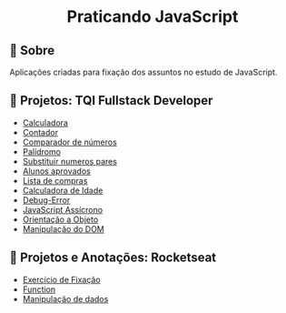 <h1 align = "center" >Praticando JavaScript</h1>

## :page_facing_up: Sobre
Aplicações criadas para fixação dos assuntos no estudo de JavaScript.

## :open_file_folder: Projetos: TQI Fullstack Developer

- [Calculadora](./Digital-Innovation-One/Calculadora/calculadora.js)
- [Contador](./Digital-Innovation-One/contador-js/assets/js/scripts.js)
- [Comparador de números](./Digital-Innovation-One/Comparar-numeros/comparar.js)
- [Palídromo](./Digital-Innovation-One/palindromo/palindromo.js)
- [Substituir numeros pares](./Digital-Innovation-One/arraysPares/arraysPares.js)
- [Alunos aprovados](./Digital-Innovation-One/usando-For/playground.js)
- [Lista de compras](./Digital-Innovation-One/usando-For/compras.js)
- [Calculadora de Idade](./Digital-Innovation-One/this/calcula-idade.js)
- [Debug-Error](./Digital-Innovation-One/debug-error/validaArrays.js)
- [JavaScript Assícrono](./Digital-Innovation-One/javaScript-assicrono/assets/js/scripts.js)
- [Orientação a Objeto](./Digital-Innovation-One/orientacao-a-objeto/scripts.js)
- [Manipulação do DOM](./Digital-Innovation-One/DOM/assets/js/script.js)
  
## :memo: Projetos e Anotações: Rocketseat

- [Exercício de Fixação](./Rocketseat/praticando-e-avancado/script.js)
- [Function](./Rocketseat/functions/)
- [Manipulação de dados](./Rocketseat/Manipulando-dados/)